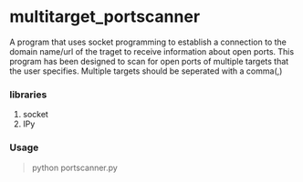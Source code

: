 # multitarget_portscanner
A program that uses socket programming to establish a connection to the domain name/url of the traget to receive information about open ports.
This program has been designed to scan for open ports of multiple targets that the user specifies.
Multiple targets should be seperated with a comma(,)

### libraries
1. socket
2. IPy

### Usage
> python portscanner.py
